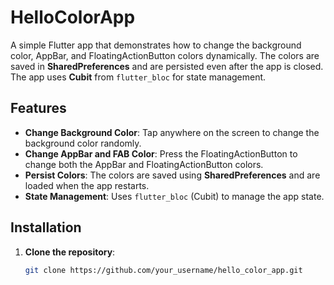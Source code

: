 # HelloColorApp

A simple Flutter app that demonstrates how to change the background color, AppBar, and FloatingActionButton colors dynamically. The colors are saved in **SharedPreferences** and are persisted even after the app is closed. The app uses **Cubit** from `flutter_bloc` for state management.

## Features

- **Change Background Color**: Tap anywhere on the screen to change the background color randomly.
- **Change AppBar and FAB Color**: Press the FloatingActionButton to change both the AppBar and FloatingActionButton colors.
- **Persist Colors**: The colors are saved using **SharedPreferences** and are loaded when the app restarts.
- **State Management**: Uses `flutter_bloc` (Cubit) to manage the app state.

## Installation

1. **Clone the repository**:

   ```bash
   git clone https://github.com/your_username/hello_color_app.git